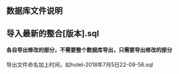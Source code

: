 ## 数据库文件说明

## 导入最新的整合[版本].sql

#### 各自导出修改的部分，不需要整个数据库导出，只需要导出修改的部分  
导出文件命名加上时间，如hotel-2018年7月5日22-09-56.sql



